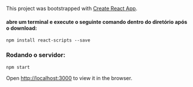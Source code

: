 This project was bootstrapped with [Create React App](https://github.com/facebook/create-react-app).

#### abre um terminal e execute o seguinte comando dentro do diretório após o download:
```
npm install react-scripts --save
```

### Rodando o servidor:



```npm start```


Open [http://localhost:3000](http://localhost:3000) to view it in the browser.

